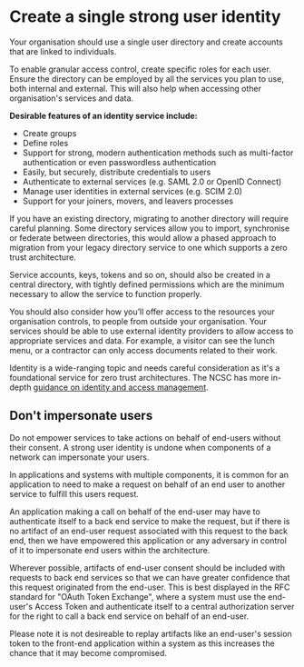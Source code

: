 # Create a single strong user identity

Your organisation should use a single user directory and create accounts that are linked to individuals.

To enable granular access control, create specific roles for each user. Ensure the directory can be employed by all the services you plan to use, both internal and external. This will also help when accessing other organisation's services and data.

**Desirable features of an identity service include:**

* Create groups
* Define roles
* Support for strong, modern authentication methods such as multi-factor authentication or even passwordless authentication
* Easily, but securely, distribute credentials to users
* Authenticate to external services (e.g. SAML 2.0 or OpenID Connect)
* Manage user identities in external services (e.g. SCIM 2.0)
* Support for your joiners, movers, and leavers processes

If you have an existing directory, migrating to another directory will require careful planning. Some directory services allow you to import, synchronise or federate between directories, this would allow a phased approach to migration from your legacy directory service to one which supports a zero trust architecture.

Service accounts, keys, tokens and so on, should also be created in a central directory, with tightly defined permissions which are the minimum necessary to allow the service to function properly.

You should also consider how you’ll offer access to the resources your organisation controls, to people from outside your organisation. Your services should be able to use external identity providers to allow access to appropriate services and data. For example, a visitor can see the lunch menu, or a contractor can only access documents related to their work.

Identity is a wide-ranging topic and needs careful consideration as it's a foundational service for zero trust architectures. The NCSC has more in-depth [guidance on identity and access management](https://www.ncsc.gov.uk/guidance/introduction-identity-and-access-management).

## Don't impersonate users

Do not empower services to take actions on behalf of end-users without their consent. A strong user identity is undone when components of a network can impersonate your users.

In applications and systems with multiple components, it is common for an application to need to make a request on behalf of an end user to another service to fulfill this users request.

An application making a call on behalf of the end-user may have to authenticate itself to a back end service to make the request, but if there is no artifact of an end-user request associated with this request to the back end, then we have empowered this application or any adversary in control of it to impersonate end users within the architecture.

Wherever possible, artifacts of end-user consent should be included with requests to back end services so that we can have greater confidence that this request originated from the end-user. This is best displayed in the RFC standard for "OAuth Token Exchange", where a system must use the end-user's Access Token and authenticate itself to a central authorization server for the right to call a back end service on behalf of an end-user.


Please note it is not desireable to replay artifacts like an end-user's session token to the front-end application within a system as this increases the chance that it may become compromised.

